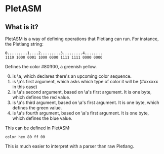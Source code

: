 # PletASM

## What is it?
PletASM is a way of defining operations that Pletlang can run.
For instance, the Pletlang string:

`0.........1....2.........3.........4........`  
`1110 1000 0001 1000 0000 1111 1111 0000 0000`

Defines the color #80ff00, a greenish yellow.

0. is \a, which declares there's an upcoming color sequence.
1. is \a's first argument, which asks which type of color it will be (#xxxxxx in this case)
2. is \a's second argument, based on \a's first argument. It is one byte, which defines the red value.
3. is \a's third argument, based on \a's first argument. It is one byte, which defines the green value.
4. is \a's fourth argument, based on \a's first argument. It is one byte, which defines the blue value.

This can be defined in PletASM:

`color hex 80 ff 00`

This is much easier to interpret with a parser than raw Pletlang.
